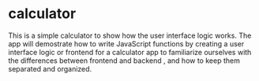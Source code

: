 # calculator
This is a simple calculator to show how the user interface logic works. The app will demostrate how to write JavaScript functions 
by creating a user interface logic or frontend for a calculator app to familiarize ourselves with the differences between  frontend and backend , 
and how to keep them separated and organized.
